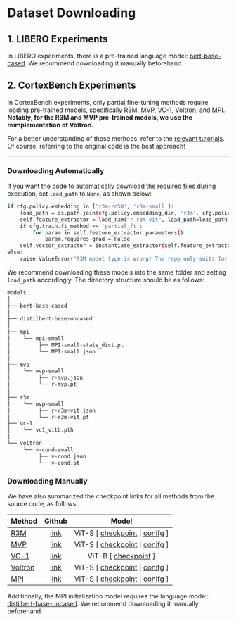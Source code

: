 # Dataset Downloading

## 1. LIBERO Experiments
In LIBERO experiments, there is a pre-trained language model: [bert-base-cased](https://huggingface.co/google-bert/bert-base-cased/tree/main). We recommend downloading it manually beforehand.


## 2. CortexBench Experiments

In CortexBench experiments, only partial fine-tuning methods require loading pre-trained models, specifically [R3M](https://github.com/facebookresearch/r3m), [MVP](https://github.com/ir413/mvp), [VC-1](https://github.com/facebookresearch/eai-vc), [Voltron](https://github.com/siddk/voltron-robotics), and [MPI](https://github.com/OpenDriveLab/MPI). 
**Notably, for the R3M and MVP pre-trained models, we use the reimplementation of Voltron.**

For a better understanding of these methods, refer to the [relevant tutorials](notebooks/methods). Of course, referring to the original code is the best approach!

---

###  Downloading Automatically

If you want the code to automatically download the required files during execution, set `load_path` to `None`, as shown below:

```bash
if cfg.policy.embedding in ['r3m-rn50', 'r3m-small']:
    load_path = os.path.join(cfg.policy.embedding_dir, 'r3m', cfg.policy.embedding) # -> None
    self.feature_extractor = load_r3m("r-r3m-vit", load_path=load_path, only_return_model=True)
    if cfg.train.ft_method == 'partial_ft':
        for param in self.feature_extractor.parameters():
            param.requires_grad = False
    self.vector_extractor = instantiate_extractor(self.feature_extractor)()
else:
    raise ValueError("R3M model type is wrong! The repo only suits for [\"r3m-rn50\" and \"r3m-small\"].")
```

We recommend downloading these models into the same folder and setting `load_path` accordingly. 
The directory structure should be as follows:

```bash
models
│
├── bert-base-cased
│
├── distilbert-base-uncased
│
├── mpi    
│    └── mpi-small
│         ├── MPI-small-state_dict.pt
│         └── MPI-small.json 
│    
├── mvp    
│    └── mvp-small 
│         ├── r-mvp.json
│         └── r-mvp.pt 
│
├── r3m    
│    └── mvp-small 
│         ├── r-r3m-vit.json
│         └── r-r3m-vit.pt 
├── vc-1   
│    └── vc1_vitb.pth
│        
└── voltron    
     └── v-cond-small 
          ├── v-cond.json
          └── v-cond.pt    
```

### Downloading Manually

We have also summarized the checkpoint links for all methods from the source code, as follows:  

| Method                                                    |    Github   |    Model    |  
|-----------------------------------------------------------|:-----------:|:-----------:|
| [R3M](https://arxiv.org/abs/2203.12601)                   |   [link](https://github.com/facebookresearch/r3m)    |  ViT-S \[ [checkpoint](https://drive.google.com/file/d/1Yby5oB4oPc33IDQqYxwYjQV3-56hjCTW/view?usp=sharing)  \|  [conifg](https://drive.google.com/file/d/1JGk32BLXwI79uDLAGcpbw0PiupBknf-7/view?usp=sharing)  \]   |
| [MVP](https://arxiv.org/abs/2210.03109)                   |   [link](https://github.com/ir413/mvp)               |  ViT-S \[ [checkpoint](https://drive.google.com/file/d/1-ExshZ6EC8guElOv_s-e8gOJ0R1QEAfj/view?usp=sharing)  \|  [conifg](https://drive.google.com/file/d/1KKNWag6aS1xkUiUjaJ1Khm9D6F3ROhCR/view?usp=sharing)  \]         | 
| [VC-1](https://arxiv.org/abs/2303.18240)                  |   [link](https://github.com/facebookresearch/eai-vc) |  ViT-B \[ [checkpoint](https://dl.fbaipublicfiles.com/eai-vc/vc1_vitb.pth) \]       |
| [Voltron](https://arxiv.org/abs/2302.12766)               |   [link](https://github.com/siddk/voltron-robotics)  |  ViT-S \[ [checkpoint](https://drive.google.com/file/d/12g5QckQSMKqrfr4lFY3UPdy7oLw4APpG/view?usp=sharing)  \|  [conifg](https://drive.google.com/file/d/1O4oqRIblfS6PdFlZzUcYIX-Rqe6LbvnD/view?usp=sharing)  \] | 
| [MPI](https://www.arxiv.org/abs/2406.00439)               |   [link](https://github.com/OpenDriveLab/MPI)        |  ViT-S \[ [checkpoint](https://drive.google.com/file/d/1N7zCWi9ztrcCHsm4xhAA1hsnviv2gdvn/view)  \|  [conifg](https://drive.google.com/file/d/1zG9O9-F86hJowxCUrgpVFfanbIjwn9Tp/view)  \]       |   

Additionally, the MPI initialization model requires the language model: [distilbert-base-uncased](https://huggingface.co/distilbert/distilbert-base-uncased/tree/main). We recommend downloading it manually beforehand.




